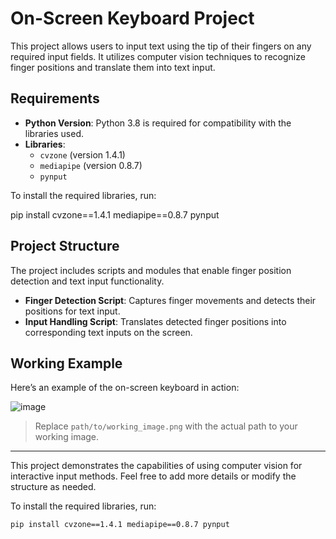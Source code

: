 # On-Screen Keyboard Project

This project allows users to input text using the tip of their fingers on any required input fields. It utilizes computer vision techniques to recognize finger positions and translate them into text input.

## Requirements

- **Python Version**: Python 3.8 is required for compatibility with the libraries used.
- **Libraries**:
  - `cvzone` (version 1.4.1)
  - `mediapipe` (version 0.8.7)
  - `pynput`

To install the required libraries, run:

pip install cvzone==1.4.1 mediapipe==0.8.7 pynput

## Project Structure

The project includes scripts and modules that enable finger position detection and text input functionality.

- **Finger Detection Script**: Captures finger movements and detects their positions for text input.
- **Input Handling Script**: Translates detected finger positions into corresponding text inputs on the screen.

## Working Example

Here’s an example of the on-screen keyboard in action:

![image](https://github.com/user-attachments/assets/a0636a31-f7bb-40e2-8d82-7a148735c92b)


> Replace `path/to/working_image.png` with the actual path to your working image.

---

This project demonstrates the capabilities of using computer vision for interactive input methods. Feel free to add more details or modify the structure as needed.

To install the required libraries, run:

```bash
pip install cvzone==1.4.1 mediapipe==0.8.7 pynput
